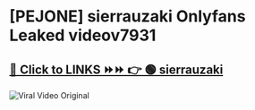 
 # [PEJONE] sierrauzaki Onlyfans Leaked videov7931

## <h2><a href="https://clipsfans.com/sierrauzaki&ref=git">🔗 Click to LINKS ⏩⏩ 👉 🟢 sierrauzaki </a></h2>

<a href="https://clipsfans.com/sierrauzaki&ref=git" rel="nofollow" data-target="animated-image.originalLink"><img src="https://i.ibb.co.com/xMMVF88/686577567.gif" alt="Viral Video Original" style="max-width: 100%; display: inline-block;" data-target="animated-image.originalImage"></a>

